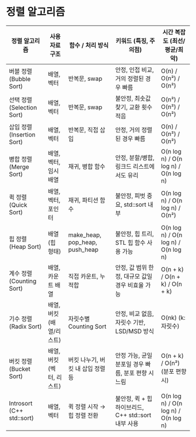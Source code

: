 # 정렬 알고리즘
| 정렬 알고리즘                   | 사용 자료구조         | 함수 / 처리 방식                        | 키워드 (특징, 주의점)                         | 시간 복잡도 (최선/평균/최악)                    |
| ------------------------- | --------------- | --------------------------------- | ------------------------------------- | ------------------------------------ |
| 버블 정렬 (Bubble Sort)       | 배열, 벡터          | 반복문, swap                         | 안정, 인접 비교, 거의 정렬된 경우 빠름               | O(n) / O(n²) / O(n²)                 |
| 선택 정렬 (Selection Sort)    | 배열, 벡터          | 반복문, swap                         | 불안정, 최솟값 찾기, 교환 횟수 적음                 | O(n²) / O(n²) / O(n²)                |
| 삽입 정렬 (Insertion Sort)    | 배열, 벡터          | 반복문, 직접 삽입                        | 안정, 거의 정렬된 경우 빠름                      | O(n) / O(n²) / O(n²)                 |
| 병합 정렬 (Merge Sort)        | 배열, 벡터, 임시 배열   | 재귀, 병합 함수                         | 안정, 분할/병합, 링크드 리스트에서도 유리              | O(n log n) / O(n log n) / O(n log n) |
| 퀵 정렬 (Quick Sort)         | 배열, 벡터, 포인터     | 재귀, 파티션 함수                        | 불안정, 피벗 중요, std::sort 내부              | O(n log n) / O(n log n) / O(n²)      |
| 힙 정렬 (Heap Sort)          | 배열 (힙 형태)       | make\_heap, pop\_heap, push\_heap | 불안정, 힙 트리, STL 힙 함수 사용 가능             | O(n log n) / O(n log n) / O(n log n) |
| 계수 정렬 (Counting Sort)     | 배열, 카운트 배열      | 직접 카운트, 누적합                       | 안정, 값 범위 한정, 대규모 값일 경우 비효율 가능         | O(n + k) / O(n + k) / O(n + k)       |
| 기수 정렬 (Radix Sort)        | 배열, 버킷(배열/리스트)  | 자릿수별 Counting Sort                | 안정, 비교 없음, 자릿수 기반, LSD/MSD 방식         | O(nk) (k: 자릿수)                       |
| 버킷 정렬 (Bucket Sort)       | 배열, 버킷(벡터, 리스트) | 버킷 나누기, 버킷 내 삽입 정렬 등              | 안정 가능, 균일 분포일 경우 빠름, 분포 편향 시 느림       | O(n + k) / O(n²) (분포 편향 시)           |
| Introsort (C++ std::sort) | 배열, 벡터          | 퀵 정렬 시작 → 힙 정렬 전환                 | 불안정, 퀵 + 힙 하이브리드, C++ std::sort 내부 사용 | O(n log n) / O(n log n) / O(n log n) |


